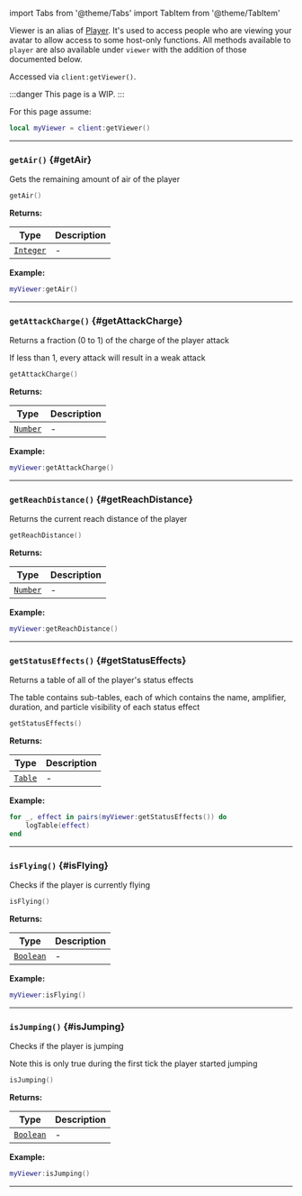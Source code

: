 import Tabs from '@theme/Tabs'
import TabItem from '@theme/TabItem'

Viewer is an alias of [Player](../Player). It's used to access people who are viewing your avatar to allow access to some host-only functions. All methods available to `player` are also available under `viewer` with the addition of those documented below.

Accessed via `client:getViewer()`.

:::danger
This page is a WIP.
:::

For this page assume:

```lua
local myViewer = client:getViewer()
```

---

### <code>getAir()</code> \{#getAir}

Gets the remaining amount of air of the player

```lua
getAir()
```

**Returns:**

| Type                      | Description |
| ------------------------- | ----------- |
| <code>[Integer](#)</code> | -           |

**Example:**

```lua
myViewer:getAir()
```

---

### <code>getAttackCharge()</code> \{#getAttackCharge}

Returns a fraction (0 to 1) of the charge of the player attack

If less than 1, every attack will result in a weak attack

```lua
getAttackCharge()
```

**Returns:**

| Type                     | Description |
| ------------------------ | ----------- |
| <code>[Number](#)</code> | -           |

**Example:**

```lua
myViewer:getAttackCharge()
```

---

### <code>getReachDistance()</code> \{#getReachDistance}

Returns the current reach distance of the player

```lua
getReachDistance()
```

**Returns:**

| Type                     | Description |
| ------------------------ | ----------- |
| <code>[Number](#)</code> | -           |

**Example:**

```lua
myViewer:getReachDistance()
```

---

### <code>getStatusEffects()</code> \{#getStatusEffects}

Returns a table of all of the player's status effects

The table contains sub-tables, each of which contains the name, amplifier, duration, and particle visibility of each status effect

```lua
getStatusEffects()
```

**Returns:**

| Type                    | Description |
| ----------------------- | ----------- |
| <code>[Table](#)</code> | -           |

**Example:**

```lua
for _, effect in pairs(myViewer:getStatusEffects()) do
    logTable(effect)
end
```

---

### <code>isFlying()</code> \{#isFlying}

Checks if the player is currently flying

```lua
isFlying()
```

**Returns:**

| Type                      | Description |
| ------------------------- | ----------- |
| <code>[Boolean](#)</code> | -           |

**Example:**

```lua
myViewer:isFlying()
```

---

### <code>isJumping()</code> \{#isJumping}

Checks if the player is jumping

Note this is only true during the first tick the player started jumping

```lua
isJumping()
```

**Returns:**

| Type                      | Description |
| ------------------------- | ----------- |
| <code>[Boolean](#)</code> | -           |

**Example:**

```lua
myViewer:isJumping()
```

---
